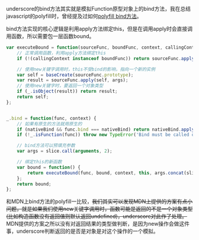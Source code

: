 underscore的bind方法其实就是模拟Function原型对象上的bind方法，我在总结javascript的polyfill时，曾经提及过如何[polyfill bind方法](https://jiangshanmeta.gitbooks.io/javascript-polyfill/content/function/bind.html)。

bind方法实现的核心逻辑是利用apply方法绑定this，但是在调用apply时会直接调用函数，所以需要包一层函数bound。

```javascript
var executeBound = function(sourceFunc, boundFunc, context, callingContext, args) {
    // 正常调用函数，利用apply方法绑定this
    if (!(callingContext instanceof boundFunc)) return sourceFunc.apply(context, args);

    // 使用new关键字调用时，this不受bind的影响，指向一个新的实例
    var self = baseCreate(sourceFunc.prototype);
    var result = sourceFunc.apply(self, args);
    // 使用new关键字时，要返回一个对象类型
    if (_.isObject(result)) return result;
    return self;
};


_.bind = function(func, context) {
    // 如果有原生的方法就用原生的
    if (nativeBind && func.bind === nativeBind) return nativeBind.apply(func, slice.call(arguments, 1));
    if (!_.isFunction(func)) throw new TypeError('Bind must be called on a function');

    // bind方法可以预填充参数
    var args = slice.call(arguments, 2);

    // 绑定this的新函数
    var bound = function() {
        return executeBound(func, bound, context, this, args.concat(slice.call(arguments)));
    };
    return bound;
};
```

和MDN上bind方法的polyfill一比较，<del>我们其实可以发现MDN上提供的方案有点小问题，就是如果我们使用new关键字调用时，函数可能是返回的不是一个对象类型(比如构造函数没有返回值则默认返回undefined)，underscore对此作了处理。</del>MDN提供的方案之所以没有对返回结果的类型做判断，是因为new操作会做这件事，underscore判断返回的是否是对象是对这个操作的一个模拟。